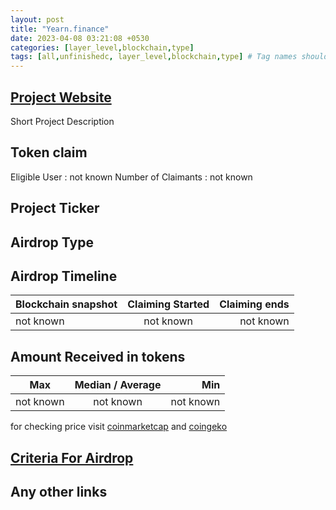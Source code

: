 ```yaml
---
layout: post
title: "Yearn.finance"
date: 2023-04-08 03:21:08 +0530
categories: [layer_level,blockchain,type]
tags: [all,unfinishedc, layer_level,blockchain,type] # Tag names should always be lowercase
---
```


## [Project Website](link)

 Short Project Description

## Token claim

Eligible User : not known
Number of Claimants : not known

## Project Ticker

## Airdrop Type

## Airdrop Timeline

| Blockchain snapshot     | Claiming Started           | Claiming ends    |
| ----------------------- |:--------------------------:| ----------------:|
|       not known         |        not known           |   not known      |

## Amount Received in tokens  

| Max        |    Median / Average  |       Min    |
| ---------- |:--------------------:| ------------:|
| not known  |     not known        |  not known   |

for checking price visit [coinmarketcap](https://coinmarketcap.com/currencies/) and [coingeko](https://www.coingecko.com/en/coins/)

## [Criteria For Airdrop](link)

## Any other links
